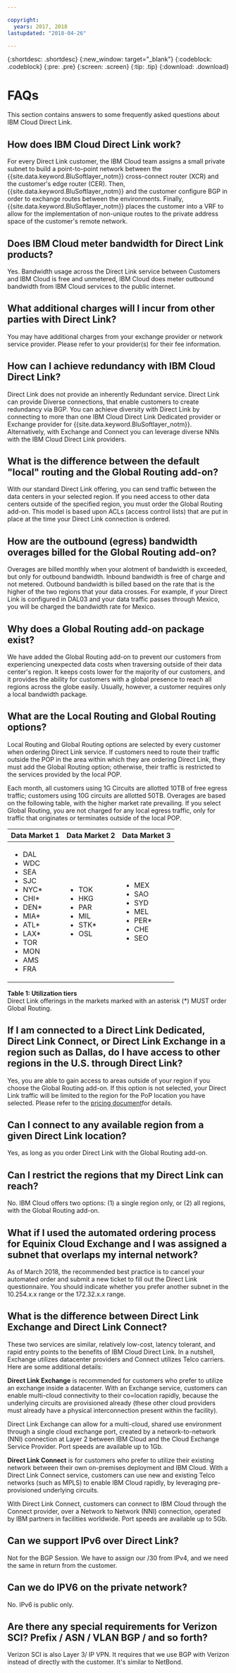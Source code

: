 ```yaml
---

copyright:
  years: 2017, 2018
lastupdated: "2018-04-26"

---
```


{:shortdesc: .shortdesc}
{:new_window: target="_blank"}
{:codeblock: .codeblock}
{:pre: .pre}
{:screen: .screen}
{:tip: .tip}
{:download: .download}

# FAQs

This section contains answers to some frequently asked questions about IBM Cloud Direct Link. 

## How does IBM Cloud Direct Link work?
For every Direct Link customer, the IBM Cloud team assigns a small private subnet to build a point-to-point network between the {{site.data.keyword.BluSoftlayer_notm}} cross-connect router (XCR) and the customer's edge router (CER). Then, {{site.data.keyword.BluSoftlayer_notm}} and the customer configure BGP in order to exchange routes between the environments. Finally, {{site.data.keyword.BluSoftlayer_notm}} places the customer into a VRF to allow for the implementation of non-unique routes to the private address space of the customer's remote network.

## Does IBM Cloud meter bandwidth for Direct Link products?
Yes. Bandwidth usage across the Direct Link service between Customers and IBM Cloud is free and unmetered, IBM Cloud does meter outbound bandwidth from IBM Cloud services to the public internet.

## What additional charges will I incur from other parties with Direct Link?
You may have additional charges from your exchange provider or network service provider. Please refer to your provider(s) for their fee information.

## How can I achieve redundancy with IBM Cloud Direct Link?
Direct Link does not provide an inherently Redundant service. Direct Link can provide Diverse connections, that enable customers to create redundancy via BGP. You can achieve diversity with Direct Link by connecting to more than one IBM Cloud Direct Link Dedicated provider or Exchange provider for {{site.data.keyword.BluSoftlayer_notm}}. Alternatively, with Exchange and Connect you can leverage diverse NNIs with the IBM Cloud Direct Link providers.

## What is the difference between the default "local" routing and the Global Routing add-on?
With our standard Direct Link offering, you can send traffic between the data centers in your selected region. If you need access to other data centers outside of the specified region, you must order the Global Routing add-on. This model is based upon ACLs (access control lists) that are put in place at the time your Direct Link connection is ordered. 

## How are the outbound (egress) bandwidth overages billed for the Global Routing add-on?
Overages are billed monthly when your alotment of bandwidth is exceeded, but only for outbound bandwidth. Inbound bandwidth is free of charge and not metered. Outbound bandwidth is billed based on the rate that is the higher of the two regions that your data crosses.  For example, if your Direct Link is configured in DAL03 and your data traffic passes through Mexico, you will be charged the bandwidth rate for Mexico.

## Why does a Global Routing add-on package exist?
We have added the Global Routing add-on to prevent our customers from experiencing unexpected data costs when traversing outside of their data center's region. It keeps costs lower for the majority of our customers, and it provides the ability for customers with a global presence to reach all regions across the globe easily. Usually, however, a customer requires only a local bandwidth package.

## What are the Local Routing and Global Routing options?
Local Routing and Global Routing options are selected by every customer when ordering Direct Link service. If customers need to route their traffic outside the POP in the area within which they are ordering Direct Link, they must add the Global Routing option; otherwise, their traffic is restricted to the services provided by the local POP.

Each month, all customers using 1G Circuits are allotted 10TB of free egress traffic; customers using 10G circuits are allotted 50TB. Overages are based on the following table, with the higher market rate prevailing. If you select Global Routing, you are not charged for any local egress traffic, only for traffic that originates or terminates outside of the local POP.

|Data Market 1|Data Market 2|Data Market 3|
|---|---|---|
|<ul><li>DAL</li><li>WDC</li><li>SEA</li><li>SJC</li><li>NYC*</li><li>CHI*</li><li>DEN*</li><li>MIA*</li><li>ATL*</li><li>LAX*</li><li>TOR</li><li>MON</li><li>AMS</li><li>FRA</li></ul>|<ul><li>TOK</li><li>HKG</li><li>PAR</li><li>MIL</li><li>STK*</li><li>OSL</li></ul>|<ul><li>MEX</li><li>SAO</li><li>SYD</li><li>MEL</li><li>PER*</li><li>CHE</li><li>SEO</li></ul>|
**Table 1: Utilization tiers**<br/>
Direct Link offerings in the markets marked with an asterisk (*) MUST order Global Routing.

## If I am connected to a Direct Link Dedicated, Direct Link Connect, or Direct Link Exchange in a region such as Dallas, do I have access to other regions in the U.S. through Direct Link?
Yes, you are able to gain access to areas outside of your region if you choose the Global Routing add-on. If this option is not selected, your Direct Link traffic will be limited to the region for the PoP location you have selected. Please refer to the [pricing document](pricing.html)for details.

## Can I connect to any available region from a given Direct Link location?
Yes, as long as you order Direct Link with the Global Routing add-on.

## Can I restrict the regions that my Direct Link can reach?
No. IBM Cloud offers two options: (1) a single region only, or (2) all regions, with the Global Routing add-on.

## What if I used the automated ordering process for Equinix Cloud Exchange and I was assigned a subnet that overlaps my internal network?

As of March 2018, the recommended best practice is to cancel your automated order and submit a new ticket to fill out the Direct Link questionnaire. You should indicate whether you prefer another subnet in the 10.254.x.x range or the 172.32.x.x range.

## What is the difference between Direct Link Exchange and Direct Link Connect?

These two services are similar, relatively low-cost, latency tolerant, and rapid entry points to the benefits of IBM Cloud Direct Link. In a nutshell, Exchange utilizes datacenter providers and Connect utilizes Telco carriers. Here are some additional details:

**Direct Link Exchange** is recommended for customers who prefer to utilize an exchange inside a datacenter. With an Exchange service, customers can enable multi-cloud connectivity to their co=location rapidly, because the underlying circuits are provisioned already (these other cloud providers must already have a physical interconnection present within the facility).

Direct Link Exchange can allow for a multi-cloud, shared use environment through a single cloud exchange port, created by a network-to-network (NNI) connection at Layer 2 between IBM Cloud and the Cloud Exchange Service Provider. Port speeds are available up to 1Gb.

**Direct Link Connect** is for customers who prefer to utilize their existing network between their own on-premises deployment and IBM Cloud. With a Direct Link Connect service, customers can use new and existing Telco networks (such as MPLS) to enable IBM Cloud rapidly, by leveraging pre-provisioned underlying circuits.

With Direct Link Connect, customers can connect to IBM Cloud through the Connect provider, over a Network to Network (NNI) connection, operated by IBM partners in facilities worldwide. Port speeds are available up to 5Gb.

## Can we support IPv6 over Direct Link?

Not for the BGP Session. We have to assign our /30 from IPv4, and we need the same in return from the customer.

## Can we do IPV6 on the private network?

No. IPv6 is public only.

## Are there any special requirements for Verizon SCI? Prefix / ASN / VLAN BGP / and so forth?

Verizon SCI is also Layer 3/ IP VPN. It requires that we use BGP with Verizon instead of directly with the customer. It's similar to NetBond.

